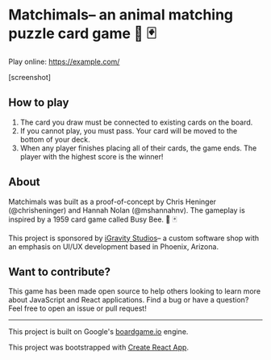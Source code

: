 # Matchimals– an animal matching puzzle card game 🦁 🃏

Play online: https://example.com/

[screenshot]

## How to play

1. The card you draw must be connected to existing cards on the board.
1. If you cannot play, you must pass. Your card will be moved to the bottom of your deck.
1. When any player finishes placing all of their cards, the game ends. The player with the highest score is the winner!

## About

Matchimals was built as a proof-of-concept by Chris Heninger (@chrisheninger) and Hannah Nolan (@mshannahnv). The gameplay is inspired by a 1959 card game called Busy Bee. 🐝 🃏

This project is sponsored by [iGravity Studios](https://igravitystudios.com)– a custom software shop with an emphasis on UI/UX development based in Phoenix, Arizona.

## Want to contribute?

This game has been made open source to help others looking to learn more about JavaScript and React applications. Find a bug or have a question? Feel free to open an issue or pull request!

---

This project is built on Google's [boardgame.io](https://github.com/google/boardgame.io) engine.

This project was bootstrapped with [Create React App](https://github.com/facebookincubator/create-react-app).
